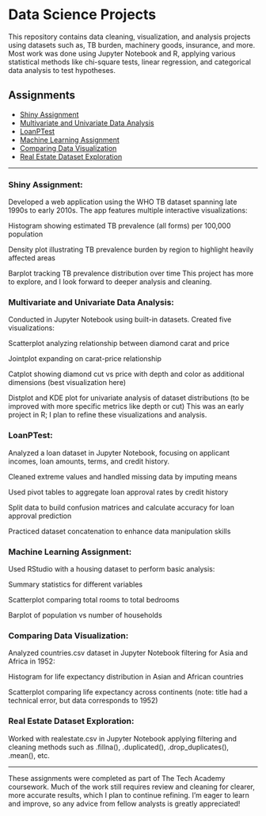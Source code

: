 # Data Science Projects
This repository contains data cleaning, visualization, and analysis projects using datasets such as, TB burden, machinery goods, insurance, and more. Most work was done using Jupyter Notebook and R, applying various statistical methods like chi-square tests, linear regression, and categorical data analysis to test hypotheses.


## Assignments
- [Shiny Assignment](#Shiny-Assignment)
- [Multivariate and Univariate Data Analysis](#Multivariate-and-Univariate-Data-Analysis)
- [LoanPTest](#LoanPTest)
- [Machine Learning Assignment](#Machine-Learning-Assignment)
- [Comparing Data Visualization](#Comparing-Data-Visualization)
- [Real Estate Dataset Exploration](#Real-Estate-Dataset-Exploration)

-----
  
### Shiny Assignment:

Developed a web application using the WHO TB dataset spanning late 1990s to early 2010s. The app features multiple interactive visualizations:

Histogram showing estimated TB prevalence (all forms) per 100,000 population

Density plot illustrating TB prevalence burden by region to highlight heavily affected areas

Barplot tracking TB prevalence distribution over time
This project has more to explore, and I look forward to deeper analysis and cleaning.


### Multivariate and Univariate Data Analysis:
Conducted in Jupyter Notebook using built-in datasets. Created five visualizations:

Scatterplot analyzing relationship between diamond carat and price

Jointplot expanding on carat-price relationship

Catplot showing diamond cut vs price with depth and color as additional dimensions (best visualization here)

Distplot and KDE plot for univariate analysis of dataset distributions (to be improved with more specific metrics like depth or cut)
This was an early project in R; I plan to refine these visualizations and analysis.


### LoanPTest:
Analyzed a loan dataset in Jupyter Notebook, focusing on applicant incomes, loan amounts, terms, and credit history.

Cleaned extreme values and handled missing data by imputing means

Used pivot tables to aggregate loan approval rates by credit history

Split data to build confusion matrices and calculate accuracy for loan approval prediction

Practiced dataset concatenation to enhance data manipulation skills


### Machine Learning Assignment:
Used RStudio with a housing dataset to perform basic analysis:

Summary statistics for different variables

Scatterplot comparing total rooms to total bedrooms

Barplot of population vs number of households


### Comparing Data Visualization: 
Analyzed countries.csv dataset in Jupyter Notebook filtering for Asia and Africa in 1952:

Histogram for life expectancy distribution in Asian and African countries

Scatterplot comparing life expectancy across continents (note: title had a technical error, but data corresponds to 1952)


### Real Estate Dataset Exploration:
Worked with realestate.csv in Jupyter Notebook applying filtering and cleaning methods such as .fillna(), .duplicated(), .drop_duplicates(), .mean(), etc.


-----

These assignments were completed as part of The Tech Academy coursework. Much of the work still requires review and cleaning for clearer, more accurate results, which I plan to continue refining. I’m eager to learn and improve, so any advice from fellow analysts is greatly appreciated!
